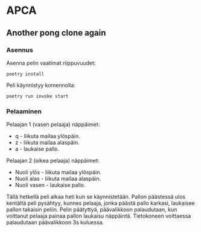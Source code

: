 # APCA
## Another pong clone again


### Asennus

Asenna pelin vaatimat riippuvuudet: 

```poetry install```

Peli käynnistyy komennolla: 

```poetry run invoke start```

### Pelaaminen
Pelaajan 1 (vasen pelaaja) näppäimet:

 - q - liikuta mailaa ylöspäin.
 - z - liikuta mailaa alaspäin.
 - a - laukaise pallo.
 
Pelaajan 2 (oikea pelaaja) näppäimet:

 - Nuoli ylös - liikuta mailaa ylöspäin.
 - Nuoli alas - liikuta mailaa alaspäin.
 - Nuoli vasen - laukaise pallo.
 
 Tällä hetkellä peli alkaa heti kun se käynnistetään. Pallon päästessä ulos kentältä peli pysähtyy, kunnes pelaaja, jonka päästä pallo karkasi, laukaisee pallon takaisin peliin. Pelin päätyttyä, päävalikkoon palaudutaan, kun voittanut pelaaja painaa pallon laukaisu näppäintä. Tietokoneen voittaessa palaudutaan päävalikkoon 3s kuluessa.
 

